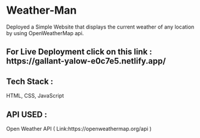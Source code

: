 # Weather-Man
Deployed a Simple Website that displays the current weather of any location by using  OpenWeatherMap api.
<h2> For Live Deployment click on this link : https://gallant-yalow-e0c7e5.netlify.app/
<h2> Tech Stack :</h2>
  HTML, CSS, JavaScript
<h2> API USED :</h2> 
  Open Weather API ( Link:https://openweathermap.org/api ) <br>
